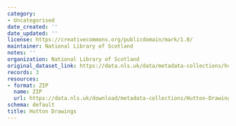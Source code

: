 ```yaml
---
category:
- Uncategorised
date_created: ''
date_updated: ''
license: https://creativecommons.org/publicdomain/mark/1.0/
maintainer: National Library of Scotland
notes: ''
organization: National Library of Scotland
original_dataset_link: https://data.nls.uk/data/metadata-collections/hutton-drawings/
records: 3
resources:
- format: ZIP
  name: ZIP
  url: https://data.nls.uk/download/metadata-collections/Hutton-Drawings.zip
schema: default
title: Hutton Drawings
---
```

